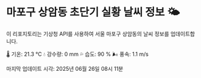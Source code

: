 
# 마포구 상암동 초단기 실황 날씨 정보 🌤️

이 리포지토리는 기상청 API를 사용하여 서울 마포구 상암동의 날씨 정보를 업데이트합니다. 

🌡️ 기온: 21.3 ℃
💧 강수량: 0 mm
💦 습도: 90 %
🌬️ 풍속: 1.1 m/s

마지막 업데이트 시각: 2025년 06월 26일 08시 11분    
